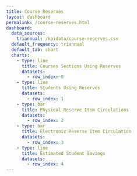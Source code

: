 ```yaml
---
title: Course Reserves
layout: dashboard
permalink: /course-reserves.html
dashboard:
  data_sources:
    triannual: /kpidata/course-reserves.csv
  default_frequency: triannual
  default_tab: chart
  charts:
    - type: line
      title: Courses Sections Using Reserves
      datasets:
        - row_index: 0
    - type: line
      title: Students Using Reserves
      datasets:
        - row_index: 1
    - type: bar
      title: Physical Reserve Item Circulations
      datasets:
        - row_index: 2
    - type: bar
      title: Electronic Reserve Item Circulation
      datasets:
        - row_index: 3
    - type: line
      title: Estimated Student Savings
      datasets:
        - row_index: 4
---
```

